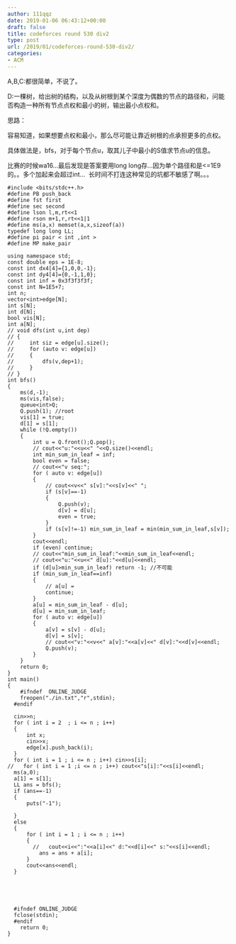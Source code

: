 ```yaml
---
author: 111qqz
date: 2019-01-06 06:43:12+00:00
draft: false
title: codeforces round 530 div2
type: post
url: /2019/01/codeforces-round-530-div2/
categories:
- ACM
---
```


A,B,C:都很简单，不说了。

D:一棵树，给出树的结构，以及从树根到某个深度为偶数的节点的路径和，问能否构造一种所有节点点权和最小的树，输出最小点权和。

思路：

容易知道，如果想要点权和最小，那么尽可能让靠近树根的点承担更多的点权。

具体做法是，bfs，对于每个节点u，取其儿子中最小的S值求节点u的信息。

比赛的时候wa16...最后发现是答案要用long long存...因为单个路径和是<=1E9的。。多个加起来会超过int...  长时间不打连这种常见的坑都不敏感了啊。。。

    
    #include <bits/stdc++.h>
    #define PB push_back
    #define fst first
    #define sec second
    #define lson l,m,rt<<1
    #define rson m+1,r,rt<<1|1
    #define ms(a,x) memset(a,x,sizeof(a))
    typedef long long LL;
    #define pi pair < int ,int >
    #define MP make_pair
     
    using namespace std;
    const double eps = 1E-8;
    const int dx4[4]={1,0,0,-1};
    const int dy4[4]={0,-1,1,0};
    const int inf = 0x3f3f3f3f;
    const int N=1E5+7;
    int n;
    vector<int>edge[N];
    int s[N];
    int d[N];
    bool vis[N];
    int a[N];
    // void dfs(int u,int dep)
    // {
    //     int siz = edge[u].size();
    //     for (auto v: edge[u])
    //     {
    //         dfs(v,dep+1);
    //     }
    // }
    int bfs()
    {
        ms(d,-1);
        ms(vis,false);
        queue<int>Q;
        Q.push(1); //root
        vis[1] = true;
        d[1] = s[1];
        while (!Q.empty())
        {
            int u = Q.front();Q.pop();
            // cout<<"u:"<<u<<" "<<Q.size()<<endl;
            int min_sum_in_leaf = inf;
            bool even = false;
            // cout<<"v seq:";
            for ( auto v: edge[u])
            {
                // cout<<v<<" s[v]:"<<s[v]<<" ";
                if (s[v]==-1)
                {
                    Q.push(v);
                    d[v] = d[u];
                    even = true;
                }
                if (s[v]!=-1) min_sum_in_leaf = min(min_sum_in_leaf,s[v]);
            }
            cout<<endl;
            if (even) continue;
            // cout<<"min_sum_in_leaf:"<<min_sum_in_leaf<<endl;
            // cout<<"u:"<<u<<" d[u]:"<<d[u]<<endl;
            if (d[u]>min_sum_in_leaf) return -1; //不可能
            if (min_sum_in_leaf==inf)
            {
                // a[u] = 
                continue;
            }
            a[u] = min_sum_in_leaf - d[u];
            d[u] = min_sum_in_leaf;
            for ( auto v: edge[u])
            {
                a[v] = s[v] - d[u];
                d[v] = s[v];
                // cout<<"v:"<<v<<" a[v]:"<<a[v]<<" d[v]:"<<d[v]<<endl;
                Q.push(v);
            }
        }
        return 0;
    }
    int main()
    {
        #ifndef  ONLINE_JUDGE 
        freopen("./in.txt","r",stdin);
      #endif
    
      cin>>n;
      for ( int i = 2  ; i <= n ; i++)
      {
          int x;
          cin>>x;
          edge[x].push_back(i);
      }
      for ( int i = 1 ; i <= n ; i++) cin>>s[i];
    //   for ( int i = 1 ;i <= n ; i++) cout<<"s[i]:"<<s[i]<<endl;
      ms(a,0);
      a[1] = s[1];
      LL ans = bfs();
      if (ans==-1)
      {
          puts("-1");
          
      }
      else
      {
          for ( int i = 1 ; i <= n ; i++)
          {
            //   cout<<i<<":"<<a[i]<<" d:"<<d[i]<<" s:"<<s[i]<<endl;
              ans = ans + a[i];
          } 
          cout<<ans<<endl;
      }
    
       
    
        
     
      #ifndef ONLINE_JUDGE  
      fclose(stdin);
      #endif
        return 0;
    }
    





